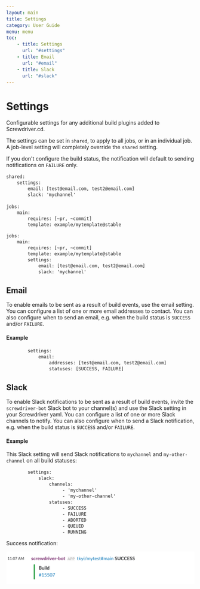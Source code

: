 ```yaml
---
layout: main
title: Settings
category: User Guide
menu: menu
toc:
    - title: Settings
      url: "#settings"
    - title: Email
      url: "#email"
    - title: Slack
      url: "#slack"
---
```

# Settings
Configurable settings for any additional build plugins added to Screwdriver.cd.

The settings can be set in `shared`, to apply to all jobs, or in an individual job. A job-level setting will completely override the `shared` setting.

If you don't configure the build status, the notification will default to sending notifications on `FAILURE` only.

```
shared:
    settings:
        email: [test@email.com, test2@email.com]
        slack: 'mychannel'

jobs:
    main:
        requires: [~pr, ~commit]
        template: example/mytemplate@stable
```

```
jobs:
    main:
        requires: [~pr, ~commit]
        template: example/mytemplate@stable
        settings:
            email: [test@email.com, test2@email.com]
            slack: 'mychannel'
```

## Email
To enable emails to be sent as a result of build events, use the email setting.
You can configure a list of one or more email addresses to contact. You can also configure when to send an email, e.g. when the build status is `SUCCESS` and/or `FAILURE`.

#### Example
```
        settings:
            email:
                addresses: [test@email.com, test2@email.com]
                statuses: [SUCCESS, FAILURE]
```

## Slack
To enable Slack notifications to be sent as a result of build events, invite the `screwdriver-bot` Slack bot to your channel(s) and use the Slack setting in your Screwdriver yaml.
You can configure a list of one or more Slack channels to notify. You can also configure when to send a Slack notification, e.g. when the build status is `SUCCESS` and/or `FAILURE`.

#### Example

This Slack setting will send Slack notifications to `mychannel` and `my-other-channel` on all build statuses:

```
        settings:
            slack:
                channels:
                     - 'mychannel'
                     - 'my-other-channel'
                statuses:
                     - SUCCESS
                     - FAILURE
                     - ABORTED
                     - QUEUED
                     - RUNNING
```

Success notification:

![Slack notification](../assets/slack-notification.png)
